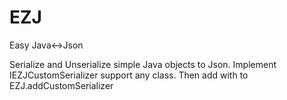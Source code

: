 # EZJ
Easy Java<->Json

Serialize and Unserialize simple Java objects to Json.
Implement IEZJCustomSerializer support any class. Then add with to EZJ.addCustomSerializer
